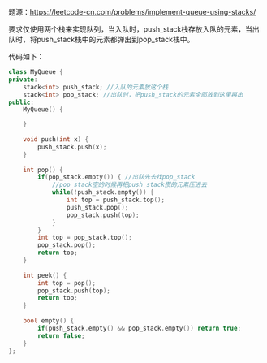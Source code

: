 题源：https://leetcode-cn.com/problems/implement-queue-using-stacks/

要求仅使用两个栈来实现队列，当入队时，push_stack栈存放入队的元素，当出队时，将push_stack栈中的元素都弹出到pop_stack栈中。

代码如下：

```c++
class MyQueue {
private:
    stack<int> push_stack; //入队的元素放这个栈
    stack<int> pop_stack; //出队时，把push_stack的元素全部放到这里再出
public:
    MyQueue() {

    }
    
    void push(int x) {
        push_stack.push(x);
    }
    
    int pop() {
        if(pop_stack.empty()) { //出队先去找pop_stack
            //pop_stack空的时候再把push_stack攒的元素压进去
            while(!push_stack.empty()) {
                int top = push_stack.top();
                push_stack.pop();
                pop_stack.push(top);
            }
        }
        int top = pop_stack.top();
        pop_stack.pop();
        return top;
    }
    
    int peek() {
        int top = pop();
        pop_stack.push(top);
        return top;
    }
    
    bool empty() {
        if(push_stack.empty() && pop_stack.empty()) return true;
        return false;
    }
};
```

